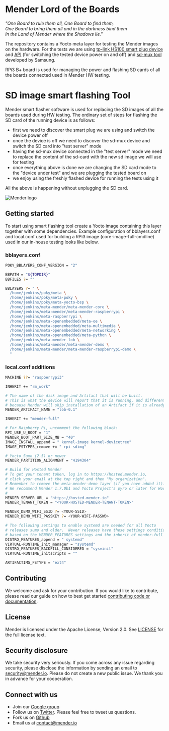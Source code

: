 Mender Lord of the Boards
=========================

*"One Board to rule them all, One Board to find them,  
One Board to bring them all and in the darkness bind them  
In the Land of Mender where the Shadows lie."*


The repository contains a Yocto meta layer for testing the Mender images on the hardware. For the tests we are
using [tp-link HS100 smart plug device](https://www.tp-link.com/us/products/details/cat-5516_HS100.html) and [API](https://www.npmjs.com/package/tplink-smarthome-api) (for switching the tested device power on and off) and [sd-mux tool](https://wiki.tizen.org/SD_MUX/manpage) developed by Samsung.

RPi3 B+ board is used for managing the power and flashing SD cards of all the boards connected used in Mender HW testing.

SD image smart flashing Tool
============================

Mender smart flasher software is used for replacing the SD images of all the boards used during HW testing. The ordinary set of steps for flashing the SD card of the running device is as follows:

* first we need to discover the smart plug we are using and switch the device power off
* once the device is off we need to discover the sd-mux device and switch the SD card into "test server" mode
* having the sd-mux device connected in the "test server" mode we need to replace the content of the sd-card with the new sd image we will use for testing
* once everything above is done we are changing the SD card mode to the "device under test" and we are plugging the tested board on
* we enjoy using the freshly flashed device for running the tests using it

All the above is happening without unplugging the SD card.


![Mender logo](https://mender.io/user/pages/resources/06.digital-assets/mender.io.png)

## Getting started

To start using smart flashing tool create a Yocto image containing this layer together with some dependencies. Example configuration of bblayers.conf and local.conf used for building a RPi3 image (core-image-full-cmdline) used in our in-house testing looks like below.

### bblayers.conf

```bash
POKY_BBLAYERS_CONF_VERSION = "2"

BBPATH = "${TOPDIR}"
BBFILES ?= ""

BBLAYERS ?= " \
  /home/jenkins/poky/meta \
  /home/jenkins/poky/meta-poky \
  /home/jenkins/poky/meta-yocto-bsp \
  /home/jenkins/meta-mender/meta-mender-core \
  /home/jenkins/meta-mender/meta-mender-raspberrypi \
  /home/jenkins/meta-raspberrypi \
  /home/jenkins/meta-openembedded/meta-oe \
  /home/jenkins/meta-openembedded/meta-multimedia \
  /home/jenkins/meta-openembedded/meta-networking \
  /home/jenkins/meta-openembedded/meta-python \
  /home/jenkins/meta-mender-lob \
  /home/jenkins/meta-mender/meta-mender-demo \
  /home/jenkins/meta-mender/meta-mender-raspberrypi-demo \
  "
```

### local.conf additions

```bash
MACHINE ??= "raspberrypi3"

INHERIT += "rm_work"

# The name of the disk image and Artifact that will be built.
# This is what the device will report that it is running, and different updates must have different names
# because Mender will skip installation of an Artifact if it is already installed.
MENDER_ARTIFACT_NAME = "lob-0.1"

INHERIT += "mender-full"

# For Raspberry Pi, uncomment the following block:
RPI_USE_U_BOOT = "1"
MENDER_BOOT_PART_SIZE_MB = "40"
IMAGE_INSTALL_append = " kernel-image kernel-devicetree"
IMAGE_FSTYPES_remove += " rpi-sdimg"

# Yocto Sumo (2.5) or newer
MENDER_PARTITION_ALIGNMENT = "4194304"

# Build for Hosted Mender
# To get your tenant token, log in to https://hosted.mender.io,
# click your email at the top right and then "My organization".
# Remember to remove the meta-mender-demo layer (if you have added it).
# We recommend Mender 1.7.0b1 and Yocto Project's pyro or later for Hosted Mender.
#
MENDER_SERVER_URL = "https://hosted.mender.io"
MENDER_TENANT_TOKEN = "<YOUR-HOSTED-MENDER-TENANT-TOKEN>"

MENDER_DEMO_WIFI_SSID ?= <YOUR-SSID>
MENDER_DEMO_WIFI_PASSKEY ?= <YOUR-WIFI-PASSWD>

# The following settings to enable systemd are needed for all Yocto
# releases sumo and older.  Newer releases have these settings conditionally
# based on the MENDER_FEATURES settings and the inherit of mender-full above.
DISTRO_FEATURES_append = " systemd"
VIRTUAL-RUNTIME_init_manager = "systemd"
DISTRO_FEATURES_BACKFILL_CONSIDERED = "sysvinit"
VIRTUAL-RUNTIME_initscripts = ""

ARTIFACTIMG_FSTYPE = "ext4"
```

## Contributing

We welcome and ask for your contribution. If you would like to contribute, please read our guide on how to best get started [contributing code or documentation](https://github.com/mendersoftware/mender/blob/master/CONTRIBUTING.md).

## License

Mender is licensed under the Apache License, Version 2.0. See [LICENSE](https://github.com/mendersoftware/mender-crossbuild/blob/master/LICENSE) for the full license text.

## Security disclosure

We take security very seriously. If you come across any issue regarding
security, please disclose the information by sending an email to
[security@mender.io](security@mender.io). Please do not create a new public
issue. We thank you in advance for your cooperation.

## Connect with us

* Join our [Google group](https://groups.google.com/a/lists.mender.io/forum/#!forum/mender)
* Follow us on [Twitter](https://twitter.com/mender_io?target=_blank). Please
  feel free to tweet us questions.
* Fork us on [Github](https://github.com/mendersoftware)
* Email us at [contact@mender.io](mailto:contact@mender.io)
